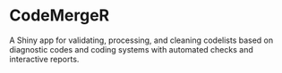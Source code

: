 # CodeMergeR
A Shiny app for validating, processing, and cleaning codelists based on diagnostic codes and coding systems with automated checks and interactive reports.

